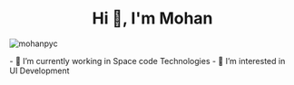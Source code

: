 <h1 align="center">Hi 👋, I'm Mohan</h1>
<p align="left"> <img src="https://komarev.com/ghpvc/?username=mohanpyc" alt="mohanpyc" /> </p>
- 🌱 I’m currently working in Space code Technologies
- 👀 I’m interested in UI Development
